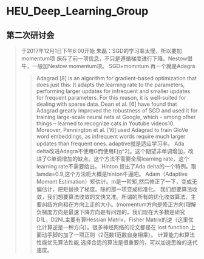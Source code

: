 # HEU_Deep_Learning_Group
## 第二次研讨会
> 于2017年12月1日下午6:00开始
>朱磊：SGD的学习率太慢，所以要加momentum项
>保存了前一项信息，不只是遵循梯度进行下降。Nestow很牛，一般加Nestow momentum项。
>SGD+momntum
>再一个就是Adagra
>>Adagrad [8] is an algorithm for gradient-based optimization that does just this: It adapts the learning rate to the parameters, performing larger updates for infrequent and smaller updates for frequent parameters. For this reason, it is well-suited for dealing with sparse data. Dean et al. [6] have found that Adagrad greatly improved the robustness of SGD and used it for training large-scale neural nets at Google, which – among other things – learned to recognize cats in Youtube videos10. Moreover, Pennington et al. [16] used Adagrad to train GloVe word embeddings, as infrequent words require much larger updates than frequent ones.
>adaptive就是适应学习率。
>Ada delta改进Adagra不使用G而使用E[g^2]。这个期望非单调增加，改进了G单调增加的缺点。这个方法不需要全局learning rate，这个learning rate不需要给出。
>Hinton 提出了Ada delta的一个特例。取lamda=0.9,这个方法呃大概是hinton牛逼吧。
>Adam（Adaptive Moment Estimation）矩估计。m是一阶矩,然后修正了一下，变成无偏估计，把矩替换了梯度。除的那一项变成标准化。
>我们想要算法收敛，我们想要算法收敛的又快又准。所谓的所有的优化收敛算法，主要纠结方向和在方向上走的大小。(momentum方向是修正方向)理解负梯度方向是最速下降方向是有问题的。我们现在大多数是研究D1L，D2NL主要有算Hessian Matrix，Fisher Matrix的逆（这里优化计算逆是一种方向）。很多神经网络的论文都是在 lost function 上面动手脚的加了一项正则（2范数1范数自身相乘）。
>计算能力和算法性能优先算法性能,选择合适的算法是很重要的，可以加速思维的迭代速度。
